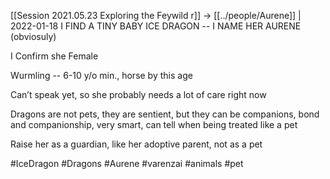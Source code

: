 ---
---

[[Session 2021.05.23 Exploring the Feywild r]] -> [[../people/Aurene]] | 2022-01-18
I FIND A TINY BABY ICE DRAGON -- I NAME HER AURENE (obviosuly)

I Confirm she Female

Wurmling -- 6-10 y/o min., horse by this age

Can’t speak yet, so she probably needs a lot of care right now

Dragons are not pets, they are sentient, but they can be companions, bond and companionship, very smart, can tell when being treated like a pet

Raise her as a guardian, like her adoptive parent, not as a pet

#IceDragon #Dragons #Aurene #varenzai #animals #pet